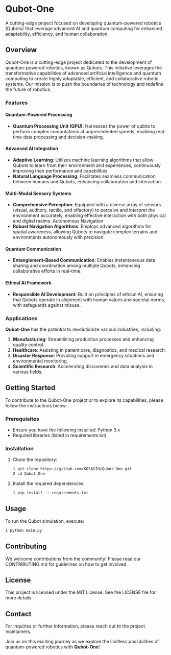 # Qubot-One
A cutting-edge project focused on developing quantum-powered robotics (Qubots) that leverage advanced AI and quantum computing for enhanced adaptability, efficiency, and human collaboration.

## Overview
Qubot-One is a cutting-edge project dedicated to the development of quantum-powered robotics, known as Qubots. This initiative leverages the transformative capabilities of advanced artificial intelligence and quantum computing to create highly adaptable, efficient, and collaborative robotic systems. Our mission is to push the boundaries of technology and redefine the future of robotics.

### Features
#### Quantum-Powered Processing
- **Quantum Processing Unit (QPU)**: Harnesses the power of qubits to perform complex computations at unprecedented speeds, enabling real-time data processing and decision-making.

#### Advanced AI Integration
- **Adaptive Learning**: Utilizes machine learning algorithms that allow Qubots to learn from their environment and experiences, continuously improving their performance and capabilities.
- **Natural Language Processing**: Facilitates seamless communication between humans and Qubots, enhancing collaboration and interaction.

#### Multi-Modal Sensory Systems
- **Comprehensive Perception**: Equipped with a diverse array of sensors (visual, auditory, tactile, and olfactory) to perceive and interpret the environment accurately, enabling effective interaction with both physical and digital realms.
Autonomous Navigation
- **Robust Navigation Algorithms**: Employs advanced algorithms for spatial awareness, allowing Qubots to navigate complex terrains and environments autonomously with precision.

#### Quantum Communication
- **Entanglement-Based Communication**: Enables instantaneous data sharing and coordination among multiple Qubots, enhancing collaborative efforts in real-time.

#### Ethical AI Framework
- **Responsible AI Development**: Built on principles of ethical AI, ensuring that Qubots operate in alignment with human values and societal norms, with safeguards against misuse.

### Applications
**Qubot-One** has the potential to revolutionize various industries, including:

1. **Manufacturing**: Streamlining production processes and enhancing quality control.
2. **Healthcare**: Assisting in patient care, diagnostics, and medical research.
3. **Disaster Response**: Providing support in emergency situations and environmental monitoring.
4. **Scientific Research**: Accelerating discoveries and data analysis in various fields.

## Getting Started
To contribute to the Qubot-One project or to explore its capabilities, please follow the instructions below:

### Prerequisites
- Ensure you have the following installed:
Python 3.x
- Required libraries (listed in requirements.txt)

### Installation

1. Clone the repository:

   ```bash
   1 git clone https://github.com/KOSASIH/Qubot-One.git
   2 cd Qubot-One
   ```
   
2. Install the required dependencies:

   ```bash
   1 pip install -r requirements.txt
   ```
   
## Usage
To run the Qubot simulation, execute:
   ```bash
   1 python main.py
   ```

## Contributing
We welcome contributions from the community! Please read our CONTRIBUTING.md for guidelines on how to get involved.

## License
This project is licensed under the MIT License. See the LICENSE file for more details.

## Contact
For inquiries or further information, please reach out to the project maintainers.

Join us on this exciting journey as we explore the limitless possibilities of quantum-powered robotics with **Qubot-One**!

